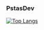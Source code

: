 ### PstasDev
[![Top Langs](https://github-readme-stats-ten-theta-27.vercel.app/api/top-langs/?username=PstasDev&theme=github_dark_dimmed&text_color=718096&bg_color=00000000&hide_border=true&hide_title=true)]()

<!--
**PstasDev/PstasDev** is a ✨ _special_ ✨ repository because its `README.md` (this file) appears on your GitHub profile.

Here are some ideas to get you started:

- 🔭 I’m currently working on ...
- 🌱 I’m currently learning ...
- 👯 I’m looking to collaborate on ...
- 🤔 I’m looking for help with ...
- 💬 Ask me about ...
- 📫 How to reach me: ...
- 😄 Pronouns: ...
- ⚡ Fun fact: ...
-->


